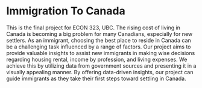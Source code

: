 # Immigration To Canada
This is the final project for ECON 323, UBC. The rising cost of living in Canada is becoming a big problem for many Canadians, especially for new settlers. As an immigrant, choosing the best place to reside in Canada can be a challenging task influenced by a range of factors. Our project aims to provide valuable insights to assist new immigrants in making wise decisions regarding housing rental, income by profession, and living expenses. We achieve this by utilizing data from government sources and presenting it in a visually appealing manner. By offering data-driven insights, our project can guide immigrants as they take their first steps toward settling in Canada.
